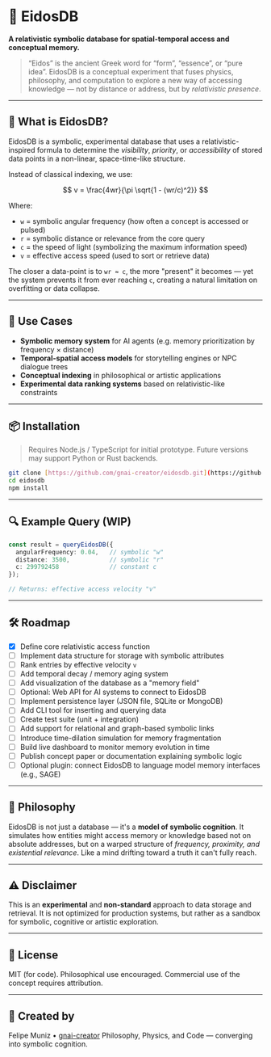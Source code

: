 # 🧬 EidosDB

**A relativistic symbolic database for spatial-temporal access and conceptual memory.**

> “Eidos” is the ancient Greek word for “form”, “essence”, or “pure idea”.
> EidosDB is a conceptual experiment that fuses physics, philosophy, and computation to explore a new way of accessing knowledge — not by distance or address, but by *relativistic presence*.

---

## 🌌 What is EidosDB?

EidosDB is a symbolic, experimental database that uses a relativistic-inspired formula to determine the *visibility*, *priority*, or *accessibility* of stored data points in a non-linear, space-time-like structure.

Instead of classical indexing, we use:

$$
v = \frac{4wr}{\pi \sqrt{1 - (wr/c)^2}}
$$

Where:

* `w` = symbolic angular frequency (how often a concept is accessed or pulsed)
* `r` = symbolic distance or relevance from the core query
* `c` = the speed of light (symbolizing the maximum information speed)
* `v` = effective access speed (used to sort or retrieve data)

The closer a data-point is to `wr ≈ c`, the more "present" it becomes — yet the system prevents it from ever reaching `c`, creating a natural limitation on overfitting or data collapse.

---

## 🧠 Use Cases

* **Symbolic memory system** for AI agents (e.g. memory prioritization by frequency × distance)
* **Temporal-spatial access models** for storytelling engines or NPC dialogue trees
* **Conceptual indexing** in philosophical or artistic applications
* **Experimental data ranking systems** based on relativistic-like constraints

---

## 📦 Installation

> Requires Node.js / TypeScript for initial prototype.
> Future versions may support Python or Rust backends.

```bash
git clone [https://github.com/gnai-creator/eidosdb.git](https://github.com/gnai-creator/EidosDB.git)
cd eidosdb
npm install
```

---

## 🔍 Example Query (WIP)

```ts
const result = queryEidosDB({
  angularFrequency: 0.04,   // symbolic "w"
  distance: 3500,           // symbolic "r"
  c: 299792458              // constant c
});

// Returns: effective access velocity "v"
```

---

## 🛠️ Roadmap

* [x] Define core relativistic access function
* [ ] Implement data structure for storage with symbolic attributes
* [ ] Rank entries by effective velocity `v`
* [ ] Add temporal decay / memory aging system
* [ ] Add visualization of the database as a "memory field"
* [ ] Optional: Web API for AI systems to connect to EidosDB
* [ ] Implement persistence layer (JSON file, SQLite or MongoDB)
* [ ] Add CLI tool for inserting and querying data
* [ ] Create test suite (unit + integration)
* [ ] Add support for relational and graph-based symbolic links
* [ ] Introduce time-dilation simulation for memory fragmentation
* [ ] Build live dashboard to monitor memory evolution in time
* [ ] Publish concept paper or documentation explaining symbolic logic
* [ ] Optional plugin: connect EidosDB to language model memory interfaces (e.g., SAGE)

---

## 📖 Philosophy

EidosDB is not just a database — it's a **model of symbolic cognition**. It simulates how entities might access memory or knowledge based not on absolute addresses, but on a warped structure of *frequency, proximity, and existential relevance*. Like a mind drifting toward a truth it can't fully reach.

---

## ⚠️ Disclaimer

This is an **experimental** and **non-standard** approach to data storage and retrieval.
It is not optimized for production systems, but rather as a sandbox for symbolic, cognitive or artistic exploration.

---

## 📜 License

MIT (for code). Philosophical use encouraged. Commercial use of the concept requires attribution.

---

## 🧠 Created by

Felipe Muniz • [gnai-creator](https://github.com/gnai-creator)
Philosophy, Physics, and Code — converging into symbolic cognition.
